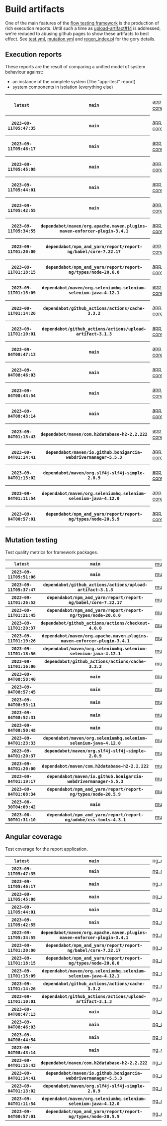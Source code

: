 # Build artifacts

One of the main features of the [flow testing framework](https://github.com/Mastercard/flow) is the production of rich execution reports.
Until such a time as [upload-artifact#14](https://github.com/actions/upload-artifact/issues/14) is addressed, we're reduced to abusing github pages to show these artifacts to best effect.
See [test.yml](https://github.com/Mastercard/flow/blob/main/.github/workflows/test.yml), [mutation.yml](https://github.com/Mastercard/flow/blob/main/.github/workflows/mutation.yml) and [regen_index.pl](https://github.com/Mastercard/flow/blob/pages/regen_index.pl) for the gory details.

## Execution reports

These reports are the result of comparing a unified model of system behaviour against:
 * an instance of the complete system (The "app-itest" report)
 * system components in isolation (everything else)

<!-- start:execution -->
<table>
	<tbody>
		<tr> <th><code>latest</code></th>
			 <th><code>main</code></th>
			<td><a href="execution/latest/example/app-core/target/mctf/latest/index.html">app-core</a></td>
			<td><a href="execution/latest/example/app-histogram/target/mctf/latest/index.html">app-histogram</a></td>
			<td><a href="execution/latest/example/app-itest/target/mctf/latest/index.html">app-itest</a></td>
			<td><a href="execution/latest/example/app-queue/target/mctf/latest/index.html">app-queue</a></td>
			<td><a href="execution/latest/example/app-store/target/mctf/latest/index.html">app-store</a></td>
			<td><a href="execution/latest/example/app-ui/target/mctf/latest/index.html">app-ui</a></td>
			<td><a href="execution/latest/example/app-web-ui/target/mctf/latest/index.html">app-web-ui</a></td>
		</tr>
		<tr> <th><code>2023-09-11T05:47:35</code></th>
			 <th><code>main</code></th>
			<td><a href="execution/1694411255/example/app-core/target/mctf/latest/index.html">app-core</a></td>
			<td><a href="execution/1694411255/example/app-histogram/target/mctf/latest/index.html">app-histogram</a></td>
			<td><a href="execution/1694411255/example/app-itest/target/mctf/latest/index.html">app-itest</a></td>
			<td><a href="execution/1694411255/example/app-queue/target/mctf/latest/index.html">app-queue</a></td>
			<td><a href="execution/1694411255/example/app-store/target/mctf/latest/index.html">app-store</a></td>
			<td><a href="execution/1694411255/example/app-ui/target/mctf/latest/index.html">app-ui</a></td>
			<td><a href="execution/1694411255/example/app-web-ui/target/mctf/latest/index.html">app-web-ui</a></td>
		</tr>
		<tr> <th><code>2023-09-11T05:46:17</code></th>
			 <th><code>main</code></th>
			<td><a href="execution/1694411177/example/app-core/target/mctf/latest/index.html">app-core</a></td>
			<td><a href="execution/1694411177/example/app-histogram/target/mctf/latest/index.html">app-histogram</a></td>
			<td><a href="execution/1694411177/example/app-itest/target/mctf/latest/index.html">app-itest</a></td>
			<td><a href="execution/1694411177/example/app-queue/target/mctf/latest/index.html">app-queue</a></td>
			<td><a href="execution/1694411177/example/app-store/target/mctf/latest/index.html">app-store</a></td>
			<td><a href="execution/1694411177/example/app-ui/target/mctf/latest/index.html">app-ui</a></td>
			<td><a href="execution/1694411177/example/app-web-ui/target/mctf/latest/index.html">app-web-ui</a></td>
		</tr>
		<tr> <th><code>2023-09-11T05:45:08</code></th>
			 <th><code>main</code></th>
			<td><a href="execution/1694411108/example/app-core/target/mctf/latest/index.html">app-core</a></td>
			<td><a href="execution/1694411108/example/app-histogram/target/mctf/latest/index.html">app-histogram</a></td>
			<td><a href="execution/1694411108/example/app-itest/target/mctf/latest/index.html">app-itest</a></td>
			<td><a href="execution/1694411108/example/app-queue/target/mctf/latest/index.html">app-queue</a></td>
			<td><a href="execution/1694411108/example/app-store/target/mctf/latest/index.html">app-store</a></td>
			<td><a href="execution/1694411108/example/app-ui/target/mctf/latest/index.html">app-ui</a></td>
			<td><a href="execution/1694411108/example/app-web-ui/target/mctf/latest/index.html">app-web-ui</a></td>
		</tr>
		<tr> <th><code>2023-09-11T05:44:01</code></th>
			 <th><code>main</code></th>
			<td><a href="execution/1694411041/example/app-core/target/mctf/latest/index.html">app-core</a></td>
			<td><a href="execution/1694411041/example/app-histogram/target/mctf/latest/index.html">app-histogram</a></td>
			<td><a href="execution/1694411041/example/app-itest/target/mctf/latest/index.html">app-itest</a></td>
			<td><a href="execution/1694411041/example/app-queue/target/mctf/latest/index.html">app-queue</a></td>
			<td><a href="execution/1694411041/example/app-store/target/mctf/latest/index.html">app-store</a></td>
			<td><a href="execution/1694411041/example/app-ui/target/mctf/latest/index.html">app-ui</a></td>
			<td><a href="execution/1694411041/example/app-web-ui/target/mctf/latest/index.html">app-web-ui</a></td>
		</tr>
		<tr> <th><code>2023-09-11T05:42:55</code></th>
			 <th><code>main</code></th>
			<td><a href="execution/1694410975/example/app-core/target/mctf/latest/index.html">app-core</a></td>
			<td><a href="execution/1694410975/example/app-histogram/target/mctf/latest/index.html">app-histogram</a></td>
			<td><a href="execution/1694410975/example/app-itest/target/mctf/latest/index.html">app-itest</a></td>
			<td><a href="execution/1694410975/example/app-queue/target/mctf/latest/index.html">app-queue</a></td>
			<td><a href="execution/1694410975/example/app-store/target/mctf/latest/index.html">app-store</a></td>
			<td><a href="execution/1694410975/example/app-ui/target/mctf/latest/index.html">app-ui</a></td>
			<td><a href="execution/1694410975/example/app-web-ui/target/mctf/latest/index.html">app-web-ui</a></td>
		</tr>
		<tr> <th><code>2023-09-11T05:34:55</code></th>
			 <th><code>dependabot/maven/org.apache.maven.plugins-maven-enforcer-plugin-3.4.1</code></th>
			<td><a href="execution/1694410495/example/app-core/target/mctf/latest/index.html">app-core</a></td>
			<td><a href="execution/1694410495/example/app-histogram/target/mctf/latest/index.html">app-histogram</a></td>
			<td><a href="execution/1694410495/example/app-itest/target/mctf/latest/index.html">app-itest</a></td>
			<td><a href="execution/1694410495/example/app-queue/target/mctf/latest/index.html">app-queue</a></td>
			<td><a href="execution/1694410495/example/app-store/target/mctf/latest/index.html">app-store</a></td>
			<td><a href="execution/1694410495/example/app-ui/target/mctf/latest/index.html">app-ui</a></td>
			<td><a href="execution/1694410495/example/app-web-ui/target/mctf/latest/index.html">app-web-ui</a></td>
		</tr>
		<tr> <th><code>2023-09-11T01:20:00</code></th>
			 <th><code>dependabot/npm_and_yarn/report/report-ng/babel/core-7.22.17</code></th>
			<td><a href="execution/1694395200/example/app-core/target/mctf/latest/index.html">app-core</a></td>
			<td><a href="execution/1694395200/example/app-histogram/target/mctf/latest/index.html">app-histogram</a></td>
			<td><a href="execution/1694395200/example/app-itest/target/mctf/latest/index.html">app-itest</a></td>
			<td><a href="execution/1694395200/example/app-queue/target/mctf/latest/index.html">app-queue</a></td>
			<td><a href="execution/1694395200/example/app-store/target/mctf/latest/index.html">app-store</a></td>
			<td><a href="execution/1694395200/example/app-ui/target/mctf/latest/index.html">app-ui</a></td>
			<td><a href="execution/1694395200/example/app-web-ui/target/mctf/latest/index.html">app-web-ui</a></td>
		</tr>
		<tr> <th><code>2023-09-11T01:18:15</code></th>
			 <th><code>dependabot/npm_and_yarn/report/report-ng/types/node-20.6.0</code></th>
			<td><a href="execution/1694395095/example/app-core/target/mctf/latest/index.html">app-core</a></td>
			<td><a href="execution/1694395095/example/app-histogram/target/mctf/latest/index.html">app-histogram</a></td>
			<td><a href="execution/1694395095/example/app-itest/target/mctf/latest/index.html">app-itest</a></td>
			<td><a href="execution/1694395095/example/app-queue/target/mctf/latest/index.html">app-queue</a></td>
			<td><a href="execution/1694395095/example/app-store/target/mctf/latest/index.html">app-store</a></td>
			<td><a href="execution/1694395095/example/app-ui/target/mctf/latest/index.html">app-ui</a></td>
			<td><a href="execution/1694395095/example/app-web-ui/target/mctf/latest/index.html">app-web-ui</a></td>
		</tr>
		<tr> <th><code>2023-09-11T01:15:09</code></th>
			 <th><code>dependabot/maven/org.seleniumhq.selenium-selenium-java-4.12.1</code></th>
			<td><a href="execution/1694394909/example/app-core/target/mctf/latest/index.html">app-core</a></td>
			<td><a href="execution/1694394909/example/app-histogram/target/mctf/latest/index.html">app-histogram</a></td>
			<td><a href="execution/1694394909/example/app-itest/target/mctf/latest/index.html">app-itest</a></td>
			<td><a href="execution/1694394909/example/app-queue/target/mctf/latest/index.html">app-queue</a></td>
			<td><a href="execution/1694394909/example/app-store/target/mctf/latest/index.html">app-store</a></td>
			<td><a href="execution/1694394909/example/app-ui/target/mctf/latest/index.html">app-ui</a></td>
			<td><a href="execution/1694394909/example/app-web-ui/target/mctf/latest/index.html">app-web-ui</a></td>
		</tr>
		<tr> <th><code>2023-09-11T01:14:26</code></th>
			 <th><code>dependabot/github_actions/actions/cache-3.3.2</code></th>
			<td><a href="execution/1694394866/example/app-core/target/mctf/latest/index.html">app-core</a></td>
			<td><a href="execution/1694394866/example/app-histogram/target/mctf/latest/index.html">app-histogram</a></td>
			<td><a href="execution/1694394866/example/app-itest/target/mctf/latest/index.html">app-itest</a></td>
			<td><a href="execution/1694394866/example/app-queue/target/mctf/latest/index.html">app-queue</a></td>
			<td><a href="execution/1694394866/example/app-store/target/mctf/latest/index.html">app-store</a></td>
			<td><a href="execution/1694394866/example/app-ui/target/mctf/latest/index.html">app-ui</a></td>
			<td><a href="execution/1694394866/example/app-web-ui/target/mctf/latest/index.html">app-web-ui</a></td>
		</tr>
		<tr> <th><code>2023-09-11T01:10:01</code></th>
			 <th><code>dependabot/github_actions/actions/upload-artifact-3.1.3</code></th>
			<td><a href="execution/1694394601/example/app-core/target/mctf/latest/index.html">app-core</a></td>
			<td><a href="execution/1694394601/example/app-histogram/target/mctf/latest/index.html">app-histogram</a></td>
			<td><a href="execution/1694394601/example/app-itest/target/mctf/latest/index.html">app-itest</a></td>
			<td><a href="execution/1694394601/example/app-queue/target/mctf/latest/index.html">app-queue</a></td>
			<td><a href="execution/1694394601/example/app-store/target/mctf/latest/index.html">app-store</a></td>
			<td><a href="execution/1694394601/example/app-ui/target/mctf/latest/index.html">app-ui</a></td>
			<td><a href="execution/1694394601/example/app-web-ui/target/mctf/latest/index.html">app-web-ui</a></td>
		</tr>
		<tr> <th><code>2023-09-04T08:47:13</code></th>
			 <th><code>main</code></th>
			<td><a href="execution/1693817233/example/app-core/target/mctf/latest/index.html">app-core</a></td>
			<td><a href="execution/1693817233/example/app-histogram/target/mctf/latest/index.html">app-histogram</a></td>
			<td><a href="execution/1693817233/example/app-itest/target/mctf/latest/index.html">app-itest</a></td>
			<td><a href="execution/1693817233/example/app-queue/target/mctf/latest/index.html">app-queue</a></td>
			<td><a href="execution/1693817233/example/app-store/target/mctf/latest/index.html">app-store</a></td>
			<td><a href="execution/1693817233/example/app-ui/target/mctf/latest/index.html">app-ui</a></td>
			<td><a href="execution/1693817233/example/app-web-ui/target/mctf/latest/index.html">app-web-ui</a></td>
		</tr>
		<tr> <th><code>2023-09-04T08:46:03</code></th>
			 <th><code>main</code></th>
			<td><a href="execution/1693817163/example/app-core/target/mctf/latest/index.html">app-core</a></td>
			<td><a href="execution/1693817163/example/app-histogram/target/mctf/latest/index.html">app-histogram</a></td>
			<td><a href="execution/1693817163/example/app-itest/target/mctf/latest/index.html">app-itest</a></td>
			<td><a href="execution/1693817163/example/app-queue/target/mctf/latest/index.html">app-queue</a></td>
			<td><a href="execution/1693817163/example/app-store/target/mctf/latest/index.html">app-store</a></td>
			<td><a href="execution/1693817163/example/app-ui/target/mctf/latest/index.html">app-ui</a></td>
			<td><a href="execution/1693817163/example/app-web-ui/target/mctf/latest/index.html">app-web-ui</a></td>
		</tr>
		<tr> <th><code>2023-09-04T08:44:54</code></th>
			 <th><code>main</code></th>
			<td><a href="execution/1693817094/example/app-core/target/mctf/latest/index.html">app-core</a></td>
			<td><a href="execution/1693817094/example/app-histogram/target/mctf/latest/index.html">app-histogram</a></td>
			<td><a href="execution/1693817094/example/app-itest/target/mctf/latest/index.html">app-itest</a></td>
			<td><a href="execution/1693817094/example/app-queue/target/mctf/latest/index.html">app-queue</a></td>
			<td><a href="execution/1693817094/example/app-store/target/mctf/latest/index.html">app-store</a></td>
			<td><a href="execution/1693817094/example/app-ui/target/mctf/latest/index.html">app-ui</a></td>
			<td><a href="execution/1693817094/example/app-web-ui/target/mctf/latest/index.html">app-web-ui</a></td>
		</tr>
		<tr> <th><code>2023-09-04T08:43:14</code></th>
			 <th><code>main</code></th>
			<td><a href="execution/1693816994/example/app-core/target/mctf/latest/index.html">app-core</a></td>
			<td><a href="execution/1693816994/example/app-histogram/target/mctf/latest/index.html">app-histogram</a></td>
			<td><a href="execution/1693816994/example/app-itest/target/mctf/latest/index.html">app-itest</a></td>
			<td><a href="execution/1693816994/example/app-queue/target/mctf/latest/index.html">app-queue</a></td>
			<td><a href="execution/1693816994/example/app-store/target/mctf/latest/index.html">app-store</a></td>
			<td><a href="execution/1693816994/example/app-ui/target/mctf/latest/index.html">app-ui</a></td>
			<td><a href="execution/1693816994/example/app-web-ui/target/mctf/latest/index.html">app-web-ui</a></td>
		</tr>
		<tr> <th><code>2023-09-04T01:15:43</code></th>
			 <th><code>dependabot/maven/com.h2database-h2-2.2.222</code></th>
			<td><a href="execution/1693790143/example/app-core/target/mctf/latest/index.html">app-core</a></td>
			<td><a href="execution/1693790143/example/app-histogram/target/mctf/latest/index.html">app-histogram</a></td>
			<td><a href="execution/1693790143/example/app-itest/target/mctf/latest/index.html">app-itest</a></td>
			<td><a href="execution/1693790143/example/app-queue/target/mctf/latest/index.html">app-queue</a></td>
			<td><a href="execution/1693790143/example/app-store/target/mctf/latest/index.html">app-store</a></td>
			<td><a href="execution/1693790143/example/app-ui/target/mctf/latest/index.html">app-ui</a></td>
			<td><a href="execution/1693790143/example/app-web-ui/target/mctf/latest/index.html">app-web-ui</a></td>
		</tr>
		<tr> <th><code>2023-09-04T01:14:41</code></th>
			 <th><code>dependabot/maven/io.github.bonigarcia-webdrivermanager-5.5.3</code></th>
			<td><a href="execution/1693790081/example/app-core/target/mctf/latest/index.html">app-core</a></td>
			<td><a href="execution/1693790081/example/app-histogram/target/mctf/latest/index.html">app-histogram</a></td>
			<td><a href="execution/1693790081/example/app-itest/target/mctf/latest/index.html">app-itest</a></td>
			<td><a href="execution/1693790081/example/app-queue/target/mctf/latest/index.html">app-queue</a></td>
			<td><a href="execution/1693790081/example/app-store/target/mctf/latest/index.html">app-store</a></td>
			<td><a href="execution/1693790081/example/app-ui/target/mctf/latest/index.html">app-ui</a></td>
			<td><a href="execution/1693790081/example/app-web-ui/target/mctf/latest/index.html">app-web-ui</a></td>
		</tr>
		<tr> <th><code>2023-09-04T01:13:02</code></th>
			 <th><code>dependabot/maven/org.slf4j-slf4j-simple-2.0.9</code></th>
			<td><a href="execution/1693789982/example/app-core/target/mctf/latest/index.html">app-core</a></td>
			<td><a href="execution/1693789982/example/app-histogram/target/mctf/latest/index.html">app-histogram</a></td>
			<td><a href="execution/1693789982/example/app-itest/target/mctf/latest/index.html">app-itest</a></td>
			<td><a href="execution/1693789982/example/app-queue/target/mctf/latest/index.html">app-queue</a></td>
			<td><a href="execution/1693789982/example/app-store/target/mctf/latest/index.html">app-store</a></td>
			<td><a href="execution/1693789982/example/app-ui/target/mctf/latest/index.html">app-ui</a></td>
			<td><a href="execution/1693789982/example/app-web-ui/target/mctf/latest/index.html">app-web-ui</a></td>
		</tr>
		<tr> <th><code>2023-09-04T01:11:54</code></th>
			 <th><code>dependabot/maven/org.seleniumhq.selenium-selenium-java-4.12.0</code></th>
			<td><a href="execution/1693789914/example/app-core/target/mctf/latest/index.html">app-core</a></td>
			<td><a href="execution/1693789914/example/app-histogram/target/mctf/latest/index.html">app-histogram</a></td>
			<td><a href="execution/1693789914/example/app-itest/target/mctf/latest/index.html">app-itest</a></td>
			<td><a href="execution/1693789914/example/app-queue/target/mctf/latest/index.html">app-queue</a></td>
			<td><a href="execution/1693789914/example/app-store/target/mctf/latest/index.html">app-store</a></td>
			<td><a href="execution/1693789914/example/app-ui/target/mctf/latest/index.html">app-ui</a></td>
			<td><a href="execution/1693789914/example/app-web-ui/target/mctf/latest/index.html">app-web-ui</a></td>
		</tr>
		<tr> <th><code>2023-09-04T00:57:01</code></th>
			 <th><code>dependabot/npm_and_yarn/report/report-ng/types/node-20.5.9</code></th>
			<td><a href="execution/1693789021/example/app-core/target/mctf/latest/index.html">app-core</a></td>
			<td><a href="execution/1693789021/example/app-histogram/target/mctf/latest/index.html">app-histogram</a></td>
			<td><a href="execution/1693789021/example/app-itest/target/mctf/latest/index.html">app-itest</a></td>
			<td><a href="execution/1693789021/example/app-queue/target/mctf/latest/index.html">app-queue</a></td>
			<td><a href="execution/1693789021/example/app-store/target/mctf/latest/index.html">app-store</a></td>
			<td><a href="execution/1693789021/example/app-ui/target/mctf/latest/index.html">app-ui</a></td>
			<td><a href="execution/1693789021/example/app-web-ui/target/mctf/latest/index.html">app-web-ui</a></td>
		</tr>
	</tbody>
</table>
<!-- end:execution -->

## Mutation testing

Test quality metrics for framework packages.

<!-- start:mutation -->
<table>
	<tbody>
		<tr> <th><code>latest</code></th>
			 <th><code>main</code></th>
			<td><a href="mutation/latest/mutation_report/index.html">mutation</a></td>
		</tr>
		<tr> <th><code>2023-09-11T05:51:06</code></th>
			 <th><code>main</code></th>
			<td><a href="mutation/1694411466/mutation_report/index.html">mutation</a></td>
		</tr>
		<tr> <th><code>2023-09-11T05:37:47</code></th>
			 <th><code>dependabot/github_actions/actions/upload-artifact-3.1.3</code></th>
			<td><a href="mutation/1694410667/mutation_report/index.html">mutation</a></td>
		</tr>
		<tr> <th><code>2023-09-11T01:26:52</code></th>
			 <th><code>dependabot/npm_and_yarn/report/report-ng/babel/core-7.22.17</code></th>
			<td><a href="mutation/1694395612/mutation_report/index.html">mutation</a></td>
		</tr>
		<tr> <th><code>2023-09-11T01:21:45</code></th>
			 <th><code>dependabot/npm_and_yarn/report/report-ng/types/node-20.6.0</code></th>
			<td><a href="mutation/1694395305/mutation_report/index.html">mutation</a></td>
		</tr>
		<tr> <th><code>2023-09-11T01:20:37</code></th>
			 <th><code>dependabot/github_actions/actions/checkout-4.0.0</code></th>
			<td><a href="mutation/1694395237/mutation_report/index.html">mutation</a></td>
		</tr>
		<tr> <th><code>2023-09-11T01:19:26</code></th>
			 <th><code>dependabot/maven/org.apache.maven.plugins-maven-enforcer-plugin-3.4.1</code></th>
			<td><a href="mutation/1694395166/mutation_report/index.html">mutation</a></td>
		</tr>
		<tr> <th><code>2023-09-11T01:18:56</code></th>
			 <th><code>dependabot/maven/org.seleniumhq.selenium-selenium-java-4.12.1</code></th>
			<td><a href="mutation/1694395136/mutation_report/index.html">mutation</a></td>
		</tr>
		<tr> <th><code>2023-09-11T01:16:06</code></th>
			 <th><code>dependabot/github_actions/actions/cache-3.3.2</code></th>
			<td><a href="mutation/1694394966/mutation_report/index.html">mutation</a></td>
		</tr>
		<tr> <th><code>2023-09-04T08:58:40</code></th>
			 <th><code>main</code></th>
			<td><a href="mutation/1693817920/mutation_report/index.html">mutation</a></td>
		</tr>
		<tr> <th><code>2023-09-04T08:57:45</code></th>
			 <th><code>main</code></th>
			<td><a href="mutation/1693817865/mutation_report/index.html">mutation</a></td>
		</tr>
		<tr> <th><code>2023-09-04T08:53:11</code></th>
			 <th><code>main</code></th>
			<td><a href="mutation/1693817591/mutation_report/index.html">mutation</a></td>
		</tr>
		<tr> <th><code>2023-09-04T08:52:31</code></th>
			 <th><code>main</code></th>
			<td><a href="mutation/1693817551/mutation_report/index.html">mutation</a></td>
		</tr>
		<tr> <th><code>2023-09-04T08:50:48</code></th>
			 <th><code>main</code></th>
			<td><a href="mutation/1693817448/mutation_report/index.html">mutation</a></td>
		</tr>
		<tr> <th><code>2023-09-04T01:23:33</code></th>
			 <th><code>dependabot/maven/org.seleniumhq.selenium-selenium-java-4.12.0</code></th>
			<td><a href="mutation/1693790613/mutation_report/index.html">mutation</a></td>
		</tr>
		<tr> <th><code>2023-09-04T01:20:37</code></th>
			 <th><code>dependabot/maven/org.slf4j-slf4j-simple-2.0.9</code></th>
			<td><a href="mutation/1693790437/mutation_report/index.html">mutation</a></td>
		</tr>
		<tr> <th><code>2023-09-04T01:20:00</code></th>
			 <th><code>dependabot/maven/com.h2database-h2-2.2.222</code></th>
			<td><a href="mutation/1693790400/mutation_report/index.html">mutation</a></td>
		</tr>
		<tr> <th><code>2023-09-04T01:19:17</code></th>
			 <th><code>dependabot/maven/io.github.bonigarcia-webdrivermanager-5.5.3</code></th>
			<td><a href="mutation/1693790357/mutation_report/index.html">mutation</a></td>
		</tr>
		<tr> <th><code>2023-09-04T01:08:34</code></th>
			 <th><code>dependabot/npm_and_yarn/report/report-ng/types/node-20.5.9</code></th>
			<td><a href="mutation/1693789714/mutation_report/index.html">mutation</a></td>
		</tr>
		<tr> <th><code>2023-08-30T04:09:42</code></th>
			 <th><code>main</code></th>
			<td><a href="mutation/1693368582/mutation_report/index.html">mutation</a></td>
		</tr>
		<tr> <th><code>2023-08-30T01:31:10</code></th>
			 <th><code>dependabot/npm_and_yarn/report/report-ng/adobe/css-tools-4.3.1</code></th>
			<td><a href="mutation/1693359070/mutation_report/index.html">mutation</a></td>
		</tr>
	</tbody>
</table>
<!-- end:mutation -->

## Angular coverage

Test coverage for the report application.

<!-- start:ng_coverage -->
<table>
	<tbody>
		<tr> <th><code>latest</code></th>
			 <th><code>main</code></th>
			<td><a href="ng_coverage/latest/report/index.html">ng_coverage</a></td>
		</tr>
		<tr> <th><code>2023-09-11T05:47:35</code></th>
			 <th><code>main</code></th>
			<td><a href="ng_coverage/1694411255/report/index.html">ng_coverage</a></td>
		</tr>
		<tr> <th><code>2023-09-11T05:46:17</code></th>
			 <th><code>main</code></th>
			<td><a href="ng_coverage/1694411177/report/index.html">ng_coverage</a></td>
		</tr>
		<tr> <th><code>2023-09-11T05:45:08</code></th>
			 <th><code>main</code></th>
			<td><a href="ng_coverage/1694411108/report/index.html">ng_coverage</a></td>
		</tr>
		<tr> <th><code>2023-09-11T05:44:01</code></th>
			 <th><code>main</code></th>
			<td><a href="ng_coverage/1694411041/report/index.html">ng_coverage</a></td>
		</tr>
		<tr> <th><code>2023-09-11T05:42:55</code></th>
			 <th><code>main</code></th>
			<td><a href="ng_coverage/1694410975/report/index.html">ng_coverage</a></td>
		</tr>
		<tr> <th><code>2023-09-11T05:34:55</code></th>
			 <th><code>dependabot/maven/org.apache.maven.plugins-maven-enforcer-plugin-3.4.1</code></th>
			<td><a href="ng_coverage/1694410495/report/index.html">ng_coverage</a></td>
		</tr>
		<tr> <th><code>2023-09-11T01:20:00</code></th>
			 <th><code>dependabot/npm_and_yarn/report/report-ng/babel/core-7.22.17</code></th>
			<td><a href="ng_coverage/1694395200/report/index.html">ng_coverage</a></td>
		</tr>
		<tr> <th><code>2023-09-11T01:18:15</code></th>
			 <th><code>dependabot/npm_and_yarn/report/report-ng/types/node-20.6.0</code></th>
			<td><a href="ng_coverage/1694395095/report/index.html">ng_coverage</a></td>
		</tr>
		<tr> <th><code>2023-09-11T01:15:09</code></th>
			 <th><code>dependabot/maven/org.seleniumhq.selenium-selenium-java-4.12.1</code></th>
			<td><a href="ng_coverage/1694394909/report/index.html">ng_coverage</a></td>
		</tr>
		<tr> <th><code>2023-09-11T01:14:26</code></th>
			 <th><code>dependabot/github_actions/actions/cache-3.3.2</code></th>
			<td><a href="ng_coverage/1694394866/report/index.html">ng_coverage</a></td>
		</tr>
		<tr> <th><code>2023-09-11T01:10:01</code></th>
			 <th><code>dependabot/github_actions/actions/upload-artifact-3.1.3</code></th>
			<td><a href="ng_coverage/1694394601/report/index.html">ng_coverage</a></td>
		</tr>
		<tr> <th><code>2023-09-04T08:47:13</code></th>
			 <th><code>main</code></th>
			<td><a href="ng_coverage/1693817233/report/index.html">ng_coverage</a></td>
		</tr>
		<tr> <th><code>2023-09-04T08:46:03</code></th>
			 <th><code>main</code></th>
			<td><a href="ng_coverage/1693817163/report/index.html">ng_coverage</a></td>
		</tr>
		<tr> <th><code>2023-09-04T08:44:54</code></th>
			 <th><code>main</code></th>
			<td><a href="ng_coverage/1693817094/report/index.html">ng_coverage</a></td>
		</tr>
		<tr> <th><code>2023-09-04T08:43:14</code></th>
			 <th><code>main</code></th>
			<td><a href="ng_coverage/1693816994/report/index.html">ng_coverage</a></td>
		</tr>
		<tr> <th><code>2023-09-04T01:15:43</code></th>
			 <th><code>dependabot/maven/com.h2database-h2-2.2.222</code></th>
			<td><a href="ng_coverage/1693790143/report/index.html">ng_coverage</a></td>
		</tr>
		<tr> <th><code>2023-09-04T01:14:41</code></th>
			 <th><code>dependabot/maven/io.github.bonigarcia-webdrivermanager-5.5.3</code></th>
			<td><a href="ng_coverage/1693790081/report/index.html">ng_coverage</a></td>
		</tr>
		<tr> <th><code>2023-09-04T01:13:02</code></th>
			 <th><code>dependabot/maven/org.slf4j-slf4j-simple-2.0.9</code></th>
			<td><a href="ng_coverage/1693789982/report/index.html">ng_coverage</a></td>
		</tr>
		<tr> <th><code>2023-09-04T01:11:54</code></th>
			 <th><code>dependabot/maven/org.seleniumhq.selenium-selenium-java-4.12.0</code></th>
			<td><a href="ng_coverage/1693789914/report/index.html">ng_coverage</a></td>
		</tr>
		<tr> <th><code>2023-09-04T00:57:01</code></th>
			 <th><code>dependabot/npm_and_yarn/report/report-ng/types/node-20.5.9</code></th>
			<td><a href="ng_coverage/1693789021/report/index.html">ng_coverage</a></td>
		</tr>
	</tbody>
</table>
<!-- end:ng_coverage -->